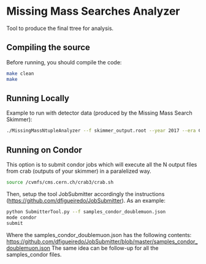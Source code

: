 # Missing Mass Searches Analyzer
Tool to produce the final ttree for analysis.

## Compiling the source 

Before running, you should compile the code:

```sh
make clean
make
```

## Running Locally

Example to run with detector data (produced by the Missing Mass Search Skimmer):

```sh
./MissingMassNtupleAnalyzer --f skimmer_output.root --year 2017 --era C --mode data --physics displacedjet --jobid 0
```

## Running on Condor

This option is to submit condor jobs which will execute all the N output files from crab (outputs of your skimmer) in a paralelized way.

```sh
source /cvmfs/cms.cern.ch/crab3/crab.sh
```

Then, setup the tool JobSubmitter accordingly the instructions (https://github.com/dfigueiredo/JobSubmitter). As an example:

```sh
python SubmitterTool.py --f samples_condor_doublemuon.json
mode condor
submit
```

Where the samples_condor_doublemuon.json has the following contents: https://github.com/dfigueiredo/JobSubmitter/blob/master/samples_condor_doublemuon.json
The same idea can be follow-up for all the samples_condor files.
